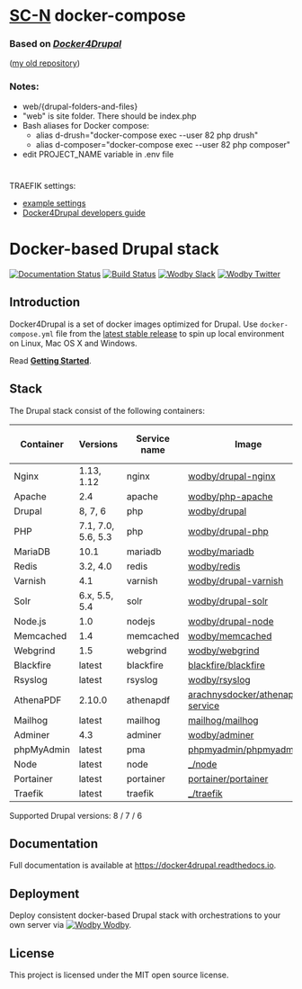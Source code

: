 # [**SC-N**](https://github.com/sc-n) docker-compose
### Based on [*Docker4Drupal*](https://github.com/wodby/docker4drupal)
([my old repository](https://github.com/sc-n/drupal-docker))

### Notes:
* web/{drupal-folders-and-files}
* "web" is site folder. There should be index.php
* Bash aliases for Docker compose:
    * alias d-drush="docker-compose exec --user 82 php drush"
    * alias d-composer="docker-compose exec --user 82 php composer"
* edit PROJECT_NAME variable in .env file

#

TRAEFIK settings:
* [example settings](https://github.com/sc-n/traefik-docker-compose)
* [Docker4Drupal developers guide](https://docker4drupal.readthedocs.io/en/latest/multiple-projects/)

# 
# 
# 

# Docker-based Drupal stack

[![Documentation Status](https://readthedocs.org/projects/docker4drupal/badge/?version=latest)](http://docs.docker4drupal.org)
[![Build Status](https://travis-ci.org/wodby/docker4drupal.svg?branch=master)](https://travis-ci.org/wodby/docker4drupal)
[![Wodby Slack](http://slack.wodby.com/badge.svg)](http://slack.wodby.com)
[![Wodby Twitter](https://img.shields.io/twitter/follow/wodbyhq.svg?style=social&label=Follow)](https://twitter.com/wodbyhq)

## Introduction

Docker4Drupal is a set of docker images optimized for Drupal. Use `docker-compose.yml` file from the [latest stable release](https://github.com/wodby/docker4drupal/releases) to spin up local environment on Linux, Mac OS X and Windows. 

Read [**Getting Started**](https://docker4drupal.readthedocs.io).

## Stack

[wodby/drupal-nginx]: https://github.com/wodby/drupal-nginx
[wodby/php-apache]: https://github.com/wodby/php-apache
[wodby/drupal]: https://github.com/wodby/drupal
[wodby/drupal-php]: https://github.com/wodby/drupal-php
[wodby/mariadb]: https://github.com/wodby/mariadb
[wodby/redis]: https://github.com/wodby/redis
[wodby/drupal-varnish]: https://github.com/wodby/drupal-varnish
[wodby/drupal-solr]: https://github.com/wodby/drupal-solr
[wodby/drupal-node]: https://github.com/wodby/drupal-node
[wodby/memcached]: https://github.com/wodby/memcached
[wodby/webgrind]: https://hub.docker.com/r/wodby/webgrind
[blackfire/blackfire]: https://hub.docker.com/r/blackfire/blackfire
[wodby/rsyslog]: https://hub.docker.com/r/wodby/rsyslog
[arachnysdocker/athenapdf-service]: https://hub.docker.com/r/arachnysdocker/athenapdf-service
[mailhog/mailhog]: https://hub.docker.com/r/mailhog/mailhog
[wodby/adminer]: https://hub.docker.com/r/wodby/adminer
[phpmyadmin/phpmyadmin]: https://hub.docker.com/r/phpmyadmin/phpmyadmin
[portainer/portainer]: https://hub.docker.com/portainer/portainer
[_/node]: https://hub.docker.com/_/node
[_/traefik]: https://hub.docker.com/_/traefik

The Drupal stack consist of the following containers:

| Container  | Versions           | Service name | Image                              | Enabled by default |
| ---------- | ------------------ | ------------ | ---------------------------------- | ------------------ |
| Nginx      | 1.13, 1.12         | nginx        | [wodby/drupal-nginx]               | ✓                  |
| Apache     | 2.4                | apache       | [wodby/php-apache]                 |                    |
| Drupal     | 8, 7, 6            | php          | [wodby/drupal]                     | ✓                  |
| PHP        | 7.1, 7.0, 5.6, 5.3 | php          | [wodby/drupal-php]                 |                    |
| MariaDB    | 10.1               | mariadb      | [wodby/mariadb]                    | ✓                  |
| Redis      | 3.2, 4.0           | redis        | [wodby/redis]                      |                    |
| Varnish    | 4.1                | varnish      | [wodby/drupal-varnish]             |                    |
| Solr       | 6.x, 5.5, 5.4      | solr         | [wodby/drupal-solr]                |                    |
| Node.js    | 1.0                | nodejs       | [wodby/drupal-node]                |                    |
| Memcached  | 1.4                | memcached    | [wodby/memcached]                  |                    |
| Webgrind   | 1.5                | webgrind     | [wodby/webgrind]                   |                    |
| Blackfire  | latest             | blackfire    | [blackfire/blackfire]              |                    |
| Rsyslog    | latest             | rsyslog      | [wodby/rsyslog]                    |                    |
| AthenaPDF  | 2.10.0             | athenapdf    | [arachnysdocker/athenapdf-service] |                    |
| Mailhog    | latest             | mailhog      | [mailhog/mailhog]                  | ✓                  |
| Adminer    | 4.3                | adminer      | [wodby/adminer]                    |                    |
| phpMyAdmin | latest             | pma          | [phpmyadmin/phpmyadmin]            |                    |
| Node       | latest             | node         | [_/node]                           |                    |
| Portainer  | latest             | portainer    | [portainer/portainer]              | ✓                  |
| Traefik    | latest             | traefik      | [_/traefik]                        | ✓                  |

Supported Drupal versions: 8 / 7 / 6

## Documentation

Full documentation is available at https://docker4drupal.readthedocs.io.

## Deployment

Deploy consistent docker-based Drupal stack with orchestrations to your own server via [![Wodby](https://www.google.com/s2/favicons?domain=wodby.com) Wodby](https://cloud.wodby.com/stackhub/ada51e9b-2204-45ee-8e49-a4151912a168/detail).

## License

This project is licensed under the MIT open source license.
